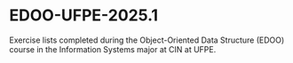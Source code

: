# EDOO-UFPE-2025.1
Exercise lists completed during the Object-Oriented Data Structure (EDOO) course in the Information Systems major at CIN at UFPE.
